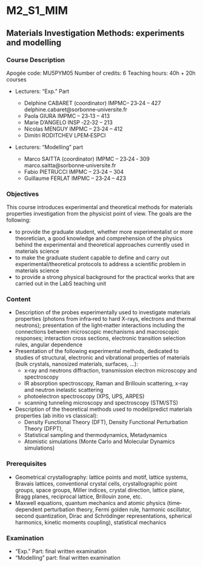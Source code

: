 # M2_S1_MIM
## Materials Investigation Methods: experiments and modelling

### Course Description
Apogée code: MU5PYM05 
Number of credits: 6 
Teaching hours: 40h + 20h courses

* Lecturers: “Exp.” Part

  * Delphine CABARET (coordinator) 
    IMPMC– 23‐24 – 427
    delphine.cabaret@sorbonne‐universite.fr
  * Paola GIURA 
    IMPMC – 23‐13 – 413
  * Marie D’ANGELO 
    INSP ‐22‐32 – 213
  * Nicolas MENGUY 
    IMPMC – 23‐24 – 412 
  * Dimitri RODITCHEV 
    LPEM‐ESPCI

* Lecturers: “Modelling” part 
  * Marco SAITTA (coordinator) 
    IMPMC – 23‐24 ‐ 309 
    marco.saitta@sorbonne‐universite.fr 
  * Fabio PIETRUCCI 
    IMPMC – 23‐24 – 304 
  * Guillaume FERLAT 
    IMPMC – 23‐24 – 423


### Objectives 

This course introduces experimental and theoretical methods for materials properties investigation from the physicist point of view. The goals are the following: 
* to provide the graduate student, whether more experimentalist or more theoretician, a good knowledge and comprehension of the physics behind the experimental and theoretical approaches currently used in materials science
* to make the graduate student capable to define and carry out experimental/theoretical protocols to address a scientific problem in materials science
* to provide a strong physical background for the practical works that are carried out in the LabS teaching unit

### Content 
 
* Description of the probes experimentally used to investigate materials properties (photons from infra‐red to hard X-rays, electrons and thermal neutrons); presentation of the light‐matter interactions including the connections between microscopic mechanisms and macroscopic responses; interaction cross sections, electronic transition selection rules, angular dependence
* Presentation of the following experimental methods, dedicated to studies of structural, electronic and vibrational properties of materials (bulk crystals, nanosized materials, surfaces, ...):  
  * x‐ray and neutrons diffraction, transmission electron microscopy and spectroscopy 
  * IR absorption spectroscopy, Raman and Brillouin scattering, x-ray and neutron inelastic scattering  
  * photoelectron spectroscopy (XPS, UPS, ARPES) 
  * scanning tunneling microscopy and spectroscopy (STM/STS) 
* Description of the theoretical methods used to model/predict materials properties (ab initio vs classical):  
  * Density Functional Theory (DFT), Density Functional Perturbation Theory (DFPT), 
  * Statistical sampling and thermodynamics, Metadynamics 
  * Atomistic simulations (Monte Carlo and Molecular Dynamics simulations) 

### Prerequisites 
 
* Geometrical crystallography: lattice points and motif, lattice systems, Bravais lattices, conventional crystal cells, crystallographic point groups, space groups, Miller indices, crystal direction, lattice plane, Bragg planes, reciprocal lattice, Brillouin zone, etc. 
* Maxwell equations, quantum mechanics and atomic physics (time‐dependent perturbation theory, Fermi golden rule, harmonic oscillator, second quantization, Dirac and Schrödinger representations, spherical harmonics, kinetic moments coupling), statistical mechanics 

### Examination 
 
* “Exp.” Part: final written examination 
* “Modelling” part: final written examination


